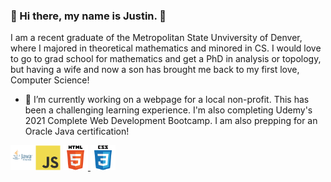 ### 👋 Hi there, my name is Justin. 👋
I am a recent graduate of the Metropolitan State Unviversity of Denver, where I majored in theoretical mathematics and minored in CS.
I would love to go to grad school for mathematics and get a PhD in analysis or topology, but having a wife and now a son has brought me back
to my first love, Computer Science!
<!--
**JustinSingleton303/JustinSingleton303** is a ✨ _special_ ✨ repository because its `README.md` (this file) appears on your GitHub profile.

Here are some ideas to get you started: -->

- 🔭 I’m currently working on a webpage for a local non-profit.  This has been a challenging learning experience.
     I'm also completing Udemy's 2021 Complete Web Development Bootcamp. I am also prepping for an Oracle Java certification!
<!-- 🌱 I’m currently learning nodejs and expressjs
- 👯 I’m looking to collaborate on ... 
- 🤔 I’m looking for help with ...
- 💬 Ask me about ...
- 📫 How to reach me: ...
- 😄 Pronouns: ...
- ⚡ Fun fact: ... -->
<img src="https://raw.githubusercontent.com/devicons/devicon/master/icons/javascript/javascript-original.svg" alt="js" width="40" height="40"/> </a> <a href="https://www.cprogramming.com/" target="_blank"><img src="https://raw.githubusercontent.com/devicons/devicon/master/icons/html5/html5-original-wordmark.svg" alt="html" width="40" height="40"/> </a> <a href="https://www.w3schools.com/cpp/" target="_blank"> <img src="https://raw.githubusercontent.com/devicons/devicon/master/icons/css3/css3-original-wordmark.svg" alt="css" width="40" height="40"/><img align="left" alt="Java" width="40px" src="https://raw.githubusercontent.com/github/explore/80688e429a7d4ef2fca1e82350fe8e3517d3494d/topics/java/java.png" />
